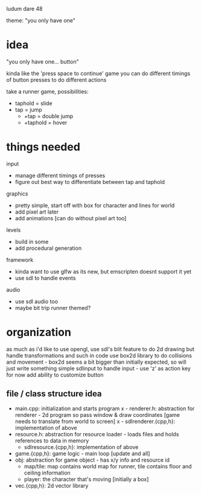 ludum dare 48

theme: "you only have one"

idea
====================
"you only have one... button"

kinda like the 'press space to continue' game
you can do different timings of button presses to do different actions

take a runner game, possibilities:
- taphold = slide
- tap = jump
  - +tap = double jump
  - +taphold = hover

things needed
====================
input
- manage different timings of presses
- figure out best way to differentiate between tap and taphold

graphics
- pretty simple, start off with box for character and lines for world
- add pixel art later
- add animations [can do without pixel art too]

levels
- build in some
- add procedural generation

framework
- kinda want to use glfw as its new, but emscripten doesnt support it yet
- use sdl to handle events

audio
- use sdl audio too
- maybe bit trip runner themed?


organization
====================
as much as i'd like to use opengl, use sdl's blit feature to do 2d drawing
but handle transformations and such in code
use box2d library to do collisions and movement - box2d seems a bit bigger than initially expected, so will just write something simple 
sdlinput to handle input - use 'z' as action key for now
  add ability to customize button

file / class structure idea
----------
- main.cpp: initialization and starts program
x - renderer.h: abstraction for renderer - 2d program so pass window & draw coordinates [game needs to translate from world to screen]
x   - sdlrenderer.{cpp,h}: implementation of above
- resource.h: abstraction for resource loader - loads files and holds references to data in memory
  - sdlresource.{cpp,h}: implementation of above
- game.{cpp,h}: game logic - main loop [update and all]
- obj: abstraction for game object - has x/y info and resource id
  - map/tile: map contains world map for runner, tile contains floor and ceiling information
  - player: the character that's moving [initially a box]
- vec.{cpp,h}: 2d vector library
